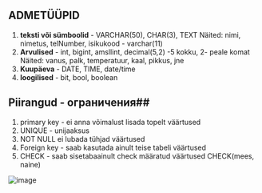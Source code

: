 ## ADMETÜÜPID
1. **teksti või sümboolid** - VARCHAR(50), CHAR(3), TEXT
Näited: nimi, nimetus, telNumber, isikukood - varchar(11)
2. **Arvulised** - int, bigint, amsllint, decimal(5,2) -5 kokku, 2- peale komat
Näited: vanus, palk, temperatuur, kaal, pikkus, jne
3. **Kuupäeva** - DATE, TIME, date/time
4. **loogilised** - bit, bool, boolean

  ## Piirangud - ограничения##
  1. primary key - ei anna võimalust lisada topelt väärtused
  2. UNIQUE - unijaaksus
  3. NOT NULL ei lubada tühjad väärtused
  4. Foreign key - saab kasutada ainult teise tabeli väärtused
  5. CHECK - saab sisetabaainult check määratud väärtused CHECK(mees, naine)

![image](https://github.com/user-attachments/assets/f4c41de1-123c-491c-98ca-7604b1e0e03c)
